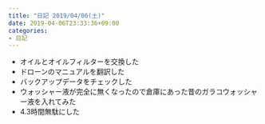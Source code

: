 ```yaml
---
title: "日記 2019/04/06(土)"
date: 2019-04-06T23:33:36+09:00
categories:
- 日記
---
```


- オイルとオイルフィルターを交換した
- ドローンのマニュアルを翻訳した
- バックアップデータをチェックした
- ウォッシャー液が完全に無くなったので倉庫にあった昔のガラコウォッシャー液を入れてみた
- 4.3時間無駄にした

<!--more-->
